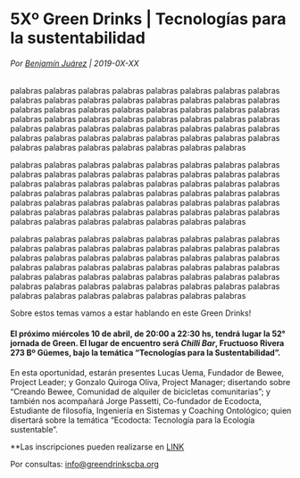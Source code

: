 5Xº Green Drinks | Tecnologías para la sustentabilidad
======================================================

###### Por [Benjamín Juárez](benjaminjuarezarlt@greendrinkscba.org) | 2019-0X-XX

palabras palabras palabras palabras palabras palabras palabras palabras
palabras palabras palabras palabras palabras palabras palabras palabras
palabras palabras palabras palabras palabras palabras palabras palabras
palabras palabras palabras palabras palabras palabras palabras palabras
palabras palabras palabras palabras palabras palabras palabras palabras
palabras palabras palabras palabras palabras palabras palabras palabras
palabras palabras palabras palabras palabras palabras palabras

palabras palabras palabras palabras palabras palabras palabras palabras
palabras palabras palabras palabras palabras palabras palabras palabras
palabras palabras palabras palabras palabras palabras palabras palabras
palabras palabras palabras palabras palabras palabras palabras palabras
palabras palabras palabras palabras palabras palabras palabras palabras
palabras palabras palabras palabras palabras palabras palabras palabras
palabras palabras palabras palabras palabras palabras palabras

palabras palabras palabras palabras palabras palabras palabras palabras
palabras palabras palabras palabras palabras palabras palabras palabras
palabras palabras palabras palabras palabras palabras palabras palabras
palabras palabras palabras palabras palabras palabras palabras palabras
palabras palabras palabras palabras palabras palabras palabras palabras
palabras palabras palabras palabras palabras palabras palabras palabras
palabras palabras palabras palabras palabras palabras palabras

Sobre estos temas vamos a estar hablando en este Green Drinks!

#### El próximo miércoles 10 de abril, de 20:00 a 22:30 hs, tendrá lugar la 52° jornada de Green. El lugar de encuentro será *Chilli Bar*, Fructuoso Rivera 273 Bº Güemes, bajo la temática “Tecnologías para la Sustentabilidad”.

En esta oportunidad, estarán presentes Lucas Uema, Fundador de Bewee,
Project Leader; y Gonzalo Quiroga Oliva, Project Manager; disertando
sobre “Creando Bewee, Comunidad de alquiler de bicicletas comunitarias”;
y también nos acompañará Jorge Passetti, Co-fundador de Ecodocta,
Estudiante de filosofía, Ingeniería en Sistemas y Coaching Ontológico;
quien disertará sobre la temática “Ecodocta: Tecnología para la Ecología
sustentable”.

\*\*Las inscripciones pueden realizarse en
[LINK](http://tic.eventbrite.com/)

Por consultas: info@greendrinkscba.org
